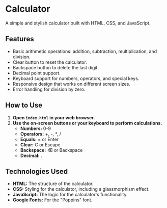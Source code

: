 # Calculator

A simple and stylish calculator built with HTML, CSS, and JavaScript.

## Features

- Basic arithmetic operations: addition, subtraction, multiplication, and division.
- Clear button to reset the calculator.
- Backspace button to delete the last digit.
- Decimal point support.
- Keyboard support for numbers, operators, and special keys.
- Responsive design that works on different screen sizes.
- Error handling for division by zero.

## How to Use

1. **Open `index.html` in your web browser.**
2. **Use the on-screen buttons or your keyboard to perform calculations.**
   - **Numbers:** 0-9
   - **Operators:** +, -, *, /
   - **Equals:** = or Enter
   - **Clear:** C or Escape
   - **Backspace:** ⌫ or Backspace
   - **Decimal:** .

## Technologies Used

- **HTML:** The structure of the calculator.
- **CSS:** Styling for the calculator, including a glassmorphism effect.
- **JavaScript:** The logic for the calculator's functionality.
- **Google Fonts:** For the "Poppins" font.
